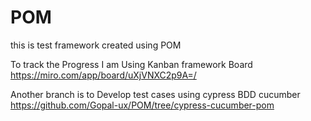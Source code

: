 # POM
this is test framework created using POM

To track the Progress I am Using Kanban framework Board
https://miro.com/app/board/uXjVNXC2p9A=/


Another branch is to Develop test cases using cypress BDD cucumber
https://github.com/Gopal-ux/POM/tree/cypress-cucumber-pom
